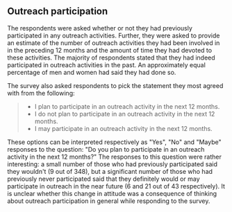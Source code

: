 ## Outreach participation

The respondents were asked whether or not they had previously participated in any outreach activities.
Further, they were asked to provide an estimate of the number of outreach activities they had been involved in in the preceding 12 months and the amount of time they had devoted to these activities.
The majority of respondents stated that they had indeed participated in outreach activities in the past.
An approximately equal percentage of men and women had said they had done so.

The survey also asked respondents to pick the statement they most agreed with from the following:

> - I plan to participate in an outreach activity in the next 12 months.
> - I do not plan to participate in an outreach activity in the next 12 months.
> - I may participate in an outreach activity in the next 12 months.

These options can be interpreted respectively as "Yes", "No" and "Maybe" responses to the question: "Do you plan to participate in an outreach activity in the next 12 months?"
The responses to this question were rather interesting: a small number of those who had previously participated said they wouldn't (9 out of 348), but a significant number of those who had previously never participated said that they definitely would or may participate in outreach in the near future (6 and 21 out of 43 respectively).
It is unclear whether this change in attitude was a consequence of thinking about outreach participation in general while responding to the survey.
